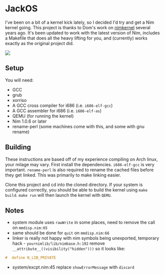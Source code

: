 # JackOS

I've been on a bit of a kernel kick lately, so I decided I'd try and get a Nim kernel going. This project is thanks to Dom's work on [nimkernel](https://github.com/dom96/nimkernel) several years ago. It's been updated to work with the latest version of Nim, includes a Makefile that does all the heavy lifting for you, and (currently) works exactly as the original project did.

![](http://picheta.me/private/images/nimkernel2.png)

## Setup

You will need:

- GCC
- grub
- xorriso
- A GCC cross compiler for i686 (i.e. `i686-elf-gcc`)
- A GCC assembler for i686 (i.e. `i686-elf-as`)
- QEMU (for running the kernel)
- Nim 1.0.6 or later
- rename-perl (some machines come with this, and some with gnu rename)

## Building

These instructions are based off of my experience compiling on Arch linux, your milage may vary. First install the dependencies. `i686-elf-gcc` is very important. `rename-perl` is also required to rename the cached files before they get linked. This was primarily to make linking easier.

Clone this project and cd into the cloned directory. If your system is configured correctly, you should be able to build the kernel using `make build`. `make run` will then launch the kernel with `QEMU`.


## Notes
- system module uses `rawWrite` in some places, need to remove the call on `mmdisp.nim:65`
- same should be done for `quit` on `mmdisp.nim:66`
- linker is really not happy with nim symbols being unexported, temporary hack - `yournimlib/lib/nimbase.h:192` remove `__attribute__((visibility("hidden")))` so it looks like:
```c
#  define N_LIB_PRIVATE
```
- system/excpt.nim:45 replace `showErrorMessage` with `discard`